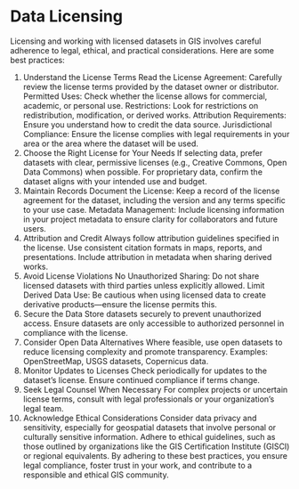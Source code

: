 # Data Licensing

Licensing and working with licensed datasets in GIS involves careful adherence to legal, ethical, and practical considerations. Here are some best practices:

1. Understand the License Terms
Read the License Agreement: Carefully review the license terms provided by the dataset owner or distributor.
Permitted Uses: Check whether the license allows for commercial, academic, or personal use.
Restrictions: Look for restrictions on redistribution, modification, or derived works.
Attribution Requirements: Ensure you understand how to credit the data source.
Jurisdictional Compliance: Ensure the license complies with legal requirements in your area or the area where the dataset will be used.
2. Choose the Right License for Your Needs
If selecting data, prefer datasets with clear, permissive licenses (e.g., Creative Commons, Open Data Commons) when possible.
For proprietary data, confirm the dataset aligns with your intended use and budget.
3. Maintain Records
Document the License: Keep a record of the license agreement for the dataset, including the version and any terms specific to your use case.
Metadata Management: Include licensing information in your project metadata to ensure clarity for collaborators and future users.
4. Attribution and Credit
Always follow attribution guidelines specified in the license.
Use consistent citation formats in maps, reports, and presentations.
Include attribution in metadata when sharing derived works.
5. Avoid License Violations
No Unauthorized Sharing: Do not share licensed datasets with third parties unless explicitly allowed.
Limit Derived Data Use: Be cautious when using licensed data to create derivative products—ensure the license permits this.
6. Secure the Data
Store datasets securely to prevent unauthorized access.
Ensure datasets are only accessible to authorized personnel in compliance with the license.
7. Consider Open Data Alternatives
Where feasible, use open datasets to reduce licensing complexity and promote transparency.
Examples: OpenStreetMap, USGS datasets, Copernicus data.
8. Monitor Updates to Licenses
Check periodically for updates to the dataset’s license.
Ensure continued compliance if terms change.
9. Seek Legal Counsel When Necessary
For complex projects or uncertain license terms, consult with legal professionals or your organization’s legal team.
10. Acknowledge Ethical Considerations
Consider data privacy and sensitivity, especially for geospatial datasets that involve personal or culturally sensitive information.
Adhere to ethical guidelines, such as those outlined by organizations like the GIS Certification Institute (GISCI) or regional equivalents.
By adhering to these best practices, you ensure legal compliance, foster trust in your work, and contribute to a responsible and ethical GIS community.